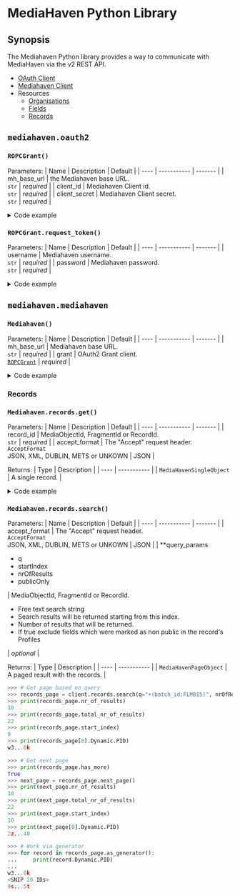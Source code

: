 # MediaHaven Python Library

## Synopsis

The Mediahaven Python library provides a way to communicate with MediaHaven via the v2 REST API.
- [OAuth Client](#mediahavenoauth2)
- [Mediahaven Client](#mediahavenmediahaven)
- Resources
    - [Organisations](#organisations)
    - [Fields](#fields)
    - [Records](#records)
## ```mediahaven.oauth2```
### ```ROPCGrant()```
Parameters:
| Name | Description | Default |
| ---- | ----------- | ------- |
| mh_base_url | the Mediahaven base URL. <br /> ```str``` | *required* |
| client_id | Mediahaven Client id. <br /> ```str``` | *required* |
| client_secret | Mediahaven Client secret. <br /> ```str``` | *required* |

<details>
    <summary>Code example</summary>

```python
>>> import os
>>> from mediahaven.oauth2 import ROPCGrant, RequestTokenError

>>> # Get the credentials from env vars.
>>> client_id = os.environ["CLIENT_ID"]
>>> client_secret = os.environ["CLIENT_SECRET"]
>>> username = os.environ["USERNAME"]
>>> password = os.environ["PASSWORD"]
>>> url = os.environ["MH_URL"]

>>> # Get the credentials from env vars.
>>> client_id = os.environ["CLIENT_ID"]
>>> client_secret = os.environ["CLIENT_SECRET"]
>>> username = os.environ["USERNAME"]
>>> password = os.environ["PASSWORD"]
>>> url = os.environ["MH_URL"]

>>> # Create a ROPC grant
>>> grant = ROPCGrant(url, client_id, client_secret)
>>> # Request a token
>>> try:
...     grant.request_token(username, password)
... except RequestTokenError as e:
...     print(e)
```

</details>

### ```ROPCGrant.request_token()```
Parameters:
| Name | Description | Default |
| ---- | ----------- | ------- |
| username | Mediahaven username. <br /> ```str``` | *required* |
| password | Mediahaven password. <br /> ```str``` | *required* |


<details>
    <summary>Code example</summary>

```python
>>> import os
>>> from mediahaven.oauth2 import ROPCGrant, RequestTokenError

>>> # Get the credentials from env vars.
>>> username = os.environ["USERNAME"]
>>> password = os.environ["PASSWORD"]
>>> try:
...     grant.request_token(username, password)
... except RequestTokenError as e:
...     print(e)
```

</details>

## ```mediahaven.mediahaven```
### ```Mediahaven()```
Parameters:
| Name | Description | Default |
| ---- | ----------- | ------- |
| mh_base_url | Mediahaven base URL. <br /> ```str``` | *required* |
| grant | OAuth2 Grant client. <br /> [```ROPCGrant```](#ropcgrant) | *required* |

<details>
<summary>Code example</summary>

```python
>>> from mediahaven import MediaHaven

>>> # Initialize the MH client
>>> client = MediaHaven(url, grant)
```

</details>

### Records
### ```Mediahaven.records.get()```
Parameters:
| Name | Description | Default |
| ---- | ----------- | ------- |
| record_id | MediaObjectId, FragmentId or RecordId. <br /> ```str``` | *required* |
| accept_format | The "Accept" request header. <br /> ```AcceptFormat``` <br /> JSON, XML, DUBLIN, METS or UNKOWN | JSON |

Returns:
| Type | Description | 
| ---- | ----------- | 
| ```MediaHavenSingleObject``` | A single record. | 


<details>
<summary>Code example</summary>

```python
>>> from mediahaven import MediaHaven

>>> # Get record based on record ID
>>> record = client.records.get("570...33b")
>>> print(record.Internal.ArchiveStatus)
on_disk
>>> print(record.Dynamic.PID)
qs...8q
```

</details>

### ```Mediahaven.records.search()```
Parameters:
| Name | Description | Default |
| ---- | ----------- | ------- |
| accept_format | The "Accept" request header. <br /> ```AcceptFormat``` <br /> JSON, XML, DUBLIN, METS or UNKOWN | JSON |
| **query_params <br /> <ul><li>q</li><li>startIndex</li><li>nrOfResults</li><li>publicOnly</li></ul>| MediaObjectId, FragmentId or RecordId. <br /> <ul><li>Free text search string</li><li>Search results will be returned starting from this index.</li><li>Number of results that will be returned.</li><li>If true exclude fields which were marked as non public in the record's Profiles</li></ul> | *optional* |

Returns:
| Type | Description | 
| ---- | ----------- | 
| ```MediaHavenPageObject``` | A paged result with the records. | 

```python
>>> # Get page based on query
>>> records_page = client.records.search(q="+(batch_id:FLMB15)", nrOfResults=10, startIndex=0)
>>> print(records_page.nr_of_results)
10
>>> print(records_page.total_nr_of_results)
22
>>> print(records_page.start_index)
0
>>> print(records_page[0].Dynamic.PID)
w3...0k
```
```python
>>> # Get next page
>>> print(records_page.has_more)
True
>>> next_page = records_page.next_page()
>>> print(next_page.nr_of_results)
10
>>> print(next_page.total_nr_of_results)
22
>>> print(next_page.start_index)
10
>>> print(next_page[0].Dynamic.PID)
2z...40

>>> # Work via generator
>>> for record in records_page.as_generator():
...     print(record.Dynamic.PID)
... 
w3...0k
<SNIP 20 IDs>
9s...5t
```
